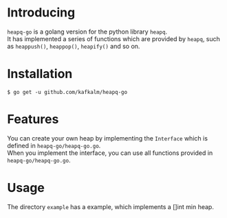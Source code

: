 # Introducing

`heapq-go` is a golang version for the python library `heapq`.  
It has implemented a series of functions which are provided by `heapq`, such as `heappush()`, `heappop()`, `heapify()` and so on.  

# Installation

```
$ go get -u github.com/kafkalm/heapq-go
```

# Features

You can create your own heap by implementing the `Interface` which is defined in `heapq-go/heapq-go.go`.  
When you implement the interface, you can use all functions provided in `heapq-go/heapq-go.go`.  

# Usage

The directory `example` has a example, which implements a []int min heap.